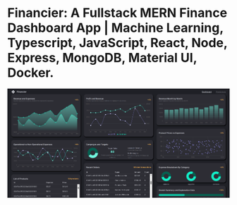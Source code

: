 # Financier: A Fullstack MERN Finance Dashboard App | Machine Learning, Typescript, JavaScript, React, Node, Express, MongoDB, Material UI, Docker.

<img src='client/src/assets/Capture.PNG' title='Webpage Overview' width='' alt='Webpage Overview' />

